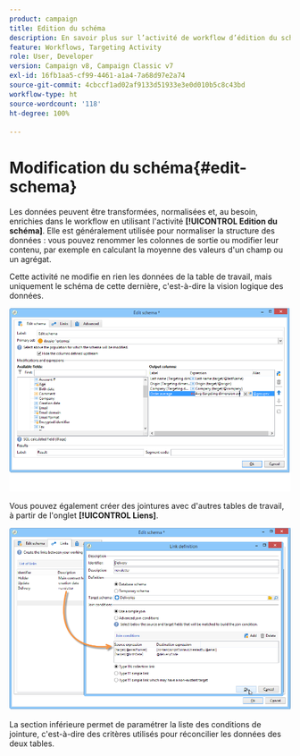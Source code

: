 ```yaml
---
product: campaign
title: Edition du schéma
description: En savoir plus sur l’activité de workflow d’édition du schéma
feature: Workflows, Targeting Activity
role: User, Developer
version: Campaign v8, Campaign Classic v7
exl-id: 16fb1aa5-cf99-4461-a1a4-7a68d97e2a74
source-git-commit: 4cbccf1ad02af9133d51933e3e0d010b5c8c43bd
workflow-type: ht
source-wordcount: '118'
ht-degree: 100%

---
```


# Modification du schéma{#edit-schema}



Les données peuvent être transformées, normalisées et, au besoin, enrichies dans le workflow en utilisant l&#39;activité **[!UICONTROL Edition du schéma]**. Elle est généralement utilisée pour normaliser la structure des données : vous pouvez renommer les colonnes de sortie ou modifier leur contenu, par exemple en calculant la moyenne des valeurs d&#39;un champ ou un agrégat.

Cette activité ne modifie en rien les données de la table de travail, mais uniquement le schéma de cette dernière, c&#39;est-à-dire la vision logique des données.

![](assets/wf_manipulation_box.png)

Vous pouvez également créer des jointures avec d&#39;autres tables de travail, à partir de l&#39;onglet **[!UICONTROL Liens]**.

![](assets/wf_manipulation_box_link_tab.png)

La section inférieure permet de paramétrer la liste des conditions de jointure, c&#39;est-à-dire des critères utilisés pour réconcilier les données des deux tables.
